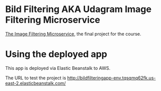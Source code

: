 # Bild Filtering AKA Udagram Image Filtering Microservice

[The Image Filtering Microservice](https://github.com/udacity/cloud-developer/tree/master/course-02/project/image-filter-starter-code), the final project for the course.


# Using the deployed app

This app is deployed via Elastic Beanstalk to AWS. 

The URL to test the project is http://bildfilteringapp-env.tqsqmq62fk.us-east-2.elasticbeanstalk.com/